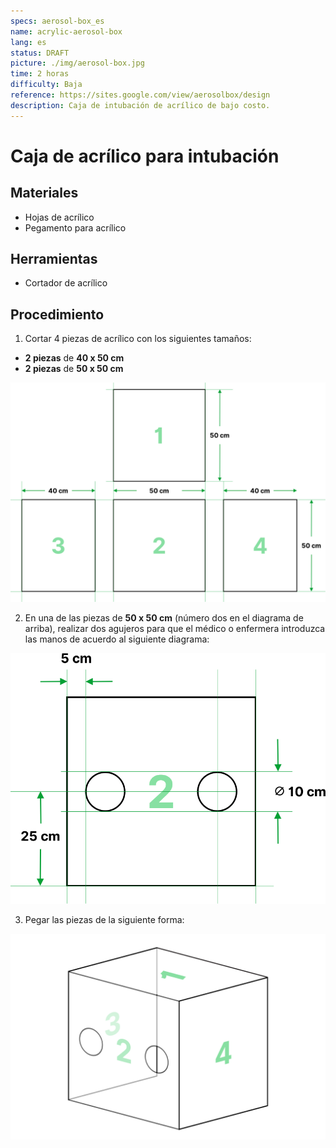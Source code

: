 ```yaml
---
specs: aerosol-box_es
name: acrylic-aerosol-box
lang: es
status: DRAFT
picture: ./img/aerosol-box.jpg
time: 2 horas
difficulty: Baja
reference: https://sites.google.com/view/aerosolbox/design
description: Caja de intubación de acrílico de bajo costo.
---
```


# Caja de acrílico para intubación

<section class="materials">

## Materiales

- Hojas de acrílico
- Pegamento para acrílico

</section>

<section class="tools">

## Herramientas

- Cortador de acrílico

</section>

## Procedimiento

1. Cortar 4 piezas de acrílico con los siguientes tamaños:

  - **2 piezas** de **40 x 50 cm**
  - **2 piezas** de **50 x 50 cm**

![Piezas para cortar](./img/pieces.png)

2. En una de las piezas de **50 x 50 cm** (número dos en el diagrama de arriba), realizar dos agujeros para que el médico o enfermera introduzca las manos de acuerdo al siguiente diagrama:

![Agujeros](./img/holes.png)

3. Pegar las piezas de la siguiente forma:

![Ensamblaje](./img/assembly.png)
